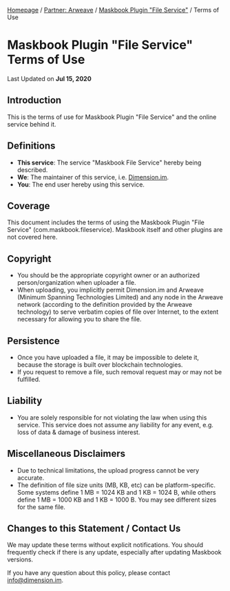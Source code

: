 [Homepage](../../) / [Partner: Arweave](../) / [Maskbook Plugin "File Service"](./) / Terms of Use

# Maskbook Plugin "File Service"<br>Terms of Use

Last Updated on **Jul 15, 2020**

## Introduction

This is the terms of use for Maskbook Plugin "File Service" and the online service behind it.

## Definitions

- **This service**: The service "Maskbook File Service" hereby being described.
- **We**: The maintainer of this service, i.e. [Dimension.im](https://dimension.im/).
- **You**: The end user hereby using this service.

## Coverage

This document includes the terms of using the Maskbook Plugin "File Service" (com.maskbook.fileservice). Maskbook itself and other plugins are not covered here.

## Copyright

- You should be the appropriate copyright owner or an authorized person/organization when uploader a file.
- When uploading, you implicitly permit Dimension.im and Arweave (Minimum Spanning Technologies Limited) and any node in the Arweave network (according to the definition provided by the Arweave technology) to serve verbatim copies of file over Internet, to the extent necessary for allowing you to share the file.

## Persistence

- Once you have uploaded a file, it may be impossible to delete it, because the storage is built over blockchain technologies.
- If you request to remove a file, such removal request may or may not be fulfilled.

## Liability

- You are solely responsible for not violating the law when using this service. This service does not assume any liability for any event, e.g. loss of data & damage of business interest.

## Miscellaneous Disclaimers

- Due to technical limitations, the upload progress cannot be very accurate.
- The definition of file size units (MB, KB, etc) can be platform-specific. Some systems define 1 MB = 1024 KB and 1 KB = 1024 B, while others define 1 MB = 1000 KB and 1 KB = 1000 B. You may see different sizes for the same file.

## Changes to this Statement / Contact Us

We may update these terms without explicit notifications. You should frequently check if there is any update, especially after updating Maskbook versions.

If you have any question about this policy, please contact [info@dimension.im](mailto:info@dimension.im).
